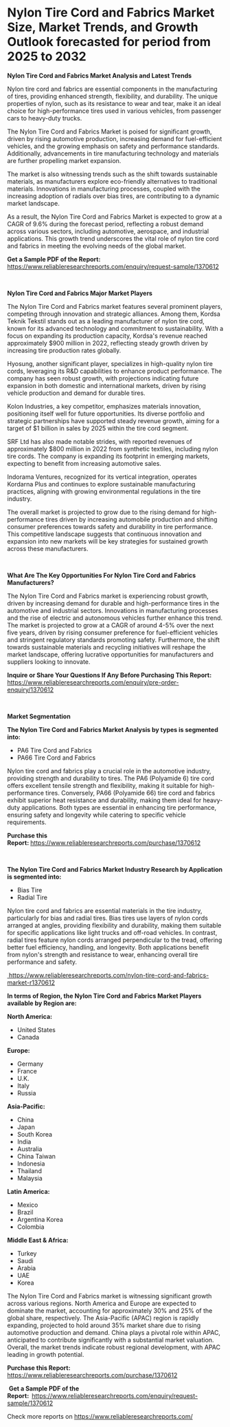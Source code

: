 <p><h1>Nylon Tire Cord and Fabrics Market Size, Market Trends, and Growth Outlook forecasted for period from 2025 to 2032</h1></p><p><strong>Nylon Tire Cord and Fabrics Market Analysis and Latest Trends</strong></p>
<p><p>Nylon tire cord and fabrics are essential components in the manufacturing of tires, providing enhanced strength, flexibility, and durability. The unique properties of nylon, such as its resistance to wear and tear, make it an ideal choice for high-performance tires used in various vehicles, from passenger cars to heavy-duty trucks.</p><p>The Nylon Tire Cord and Fabrics Market is poised for significant growth, driven by rising automotive production, increasing demand for fuel-efficient vehicles, and the growing emphasis on safety and performance standards. Additionally, advancements in tire manufacturing technology and materials are further propelling market expansion. </p><p>The market is also witnessing trends such as the shift towards sustainable materials, as manufacturers explore eco-friendly alternatives to traditional materials. Innovations in manufacturing processes, coupled with the increasing adoption of radials over bias tires, are contributing to a dynamic market landscape. </p><p>As a result, the Nylon Tire Cord and Fabrics Market is expected to grow at a CAGR of 9.6% during the forecast period, reflecting a robust demand across various sectors, including automotive, aerospace, and industrial applications. This growth trend underscores the vital role of nylon tire cord and fabrics in meeting the evolving needs of the global market.</p></p>
<p><strong>Get a Sample PDF of the Report:&nbsp;</strong> <a href="https://www.reliableresearchreports.com/enquiry/request-sample/1370612?utm_campaign=3322&utm_medium=2&utm_source=Github&utm_content=ia&utm_term=22032025&utm_id=nylon-tire-cord-and-fabrics">https://www.reliableresearchreports.com/enquiry/request-sample/1370612</a></p>
<p>&nbsp;</p>
<p><strong>Nylon Tire Cord and Fabrics Major Market Players</strong></p>
<p><p>The Nylon Tire Cord and Fabrics market features several prominent players, competing through innovation and strategic alliances. Among them, Kordsa Teknik Tekstil stands out as a leading manufacturer of nylon tire cord, known for its advanced technology and commitment to sustainability. With a focus on expanding its production capacity, Kordsa's revenue reached approximately $900 million in 2022, reflecting steady growth driven by increasing tire production rates globally.</p><p>Hyosung, another significant player, specializes in high-quality nylon tire cords, leveraging its R&D capabilities to enhance product performance. The company has seen robust growth, with projections indicating future expansion in both domestic and international markets, driven by rising vehicle production and demand for durable tires.</p><p>Kolon Industries, a key competitor, emphasizes materials innovation, positioning itself well for future opportunities. Its diverse portfolio and strategic partnerships have supported steady revenue growth, aiming for a target of $1 billion in sales by 2025 within the tire cord segment.</p><p>SRF Ltd has also made notable strides, with reported revenues of approximately $800 million in 2022 from synthetic textiles, including nylon tire cords. The company is expanding its footprint in emerging markets, expecting to benefit from increasing automotive sales.</p><p>Indorama Ventures, recognized for its vertical integration, operates Kordarna Plus and continues to explore sustainable manufacturing practices, aligning with growing environmental regulations in the tire industry. </p><p>The overall market is projected to grow due to the rising demand for high-performance tires driven by increasing automobile production and shifting consumer preferences towards safety and durability in tire performance. This competitive landscape suggests that continuous innovation and expansion into new markets will be key strategies for sustained growth across these manufacturers.</p></p>
<p>&nbsp;</p>
<p><strong>What Are The Key Opportunities For Nylon Tire Cord and Fabrics Manufacturers?</strong></p>
<p><p>The Nylon Tire Cord and Fabrics market is experiencing robust growth, driven by increasing demand for durable and high-performance tires in the automotive and industrial sectors. Innovations in manufacturing processes and the rise of electric and autonomous vehicles further enhance this trend. The market is projected to grow at a CAGR of around 4-5% over the next five years, driven by rising consumer preference for fuel-efficient vehicles and stringent regulatory standards promoting safety. Furthermore, the shift towards sustainable materials and recycling initiatives will reshape the market landscape, offering lucrative opportunities for manufacturers and suppliers looking to innovate.</p></p>
<p><strong>Inquire or Share Your Questions If Any Before Purchasing This Report:</strong> <a href="https://www.reliableresearchreports.com/enquiry/pre-order-enquiry/1370612?utm_campaign=3322&utm_medium=2&utm_source=Github&utm_content=ia&utm_term=22032025&utm_id=nylon-tire-cord-and-fabrics">https://www.reliableresearchreports.com/enquiry/pre-order-enquiry/1370612</a></p>
<p>&nbsp;</p>
<p><strong>Market Segmentation</strong></p>
<p><strong>The Nylon Tire Cord and Fabrics Market Analysis by types is segmented into:</strong></p>
<p><ul><li>PA6 Tire Cord and Fabrics</li><li>PA66 Tire Cord and Fabrics</li></ul></p>
<p><p>Nylon tire cord and fabrics play a crucial role in the automotive industry, providing strength and durability to tires. The PA6 (Polyamide 6) tire cord offers excellent tensile strength and flexibility, making it suitable for high-performance tires. Conversely, PA66 (Polyamide 66) tire cord and fabrics exhibit superior heat resistance and durability, making them ideal for heavy-duty applications. Both types are essential in enhancing tire performance, ensuring safety and longevity while catering to specific vehicle requirements.</p></p>
<p><strong>Purchase this Report:&nbsp;</strong><a href="https://www.reliableresearchreports.com/purchase/1370612?utm_campaign=3322&utm_medium=2&utm_source=Github&utm_content=ia&utm_term=22032025&utm_id=nylon-tire-cord-and-fabrics">https://www.reliableresearchreports.com/purchase/1370612</a></p>
<p>&nbsp;</p>
<p><strong>The Nylon Tire Cord and Fabrics Market Industry Research by Application is segmented into:</strong></p>
<p><ul><li>Bias Tire</li><li>Radial Tire</li></ul></p>
<p><p>Nylon tire cord and fabrics are essential materials in the tire industry, particularly for bias and radial tires. Bias tires use layers of nylon cords arranged at angles, providing flexibility and durability, making them suitable for specific applications like light trucks and off-road vehicles. In contrast, radial tires feature nylon cords arranged perpendicular to the tread, offering better fuel efficiency, handling, and longevity. Both applications benefit from nylon's strength and resistance to wear, enhancing overall tire performance and safety.</p></p>
<p><a href="https://www.reliableresearchreports.com/nylon-tire-cord-and-fabrics-market-r1370612?utm_campaign=3322&utm_medium=2&utm_source=Github&utm_content=ia&utm_term=22032025&utm_id=nylon-tire-cord-and-fabrics">&nbsp;https://www.reliableresearchreports.com/nylon-tire-cord-and-fabrics-market-r1370612</a></p>
<p><strong>In terms of Region, the Nylon Tire Cord and Fabrics Market Players available by Region are:</strong></p>
<p>
    <p> <strong> North America: </strong>
        <ul>
            <li>United States</li>
            <li>Canada</li>
        </ul>
        </p> 
    <p> <strong> Europe: </strong>
        <ul>
            <li>Germany</li>
            <li>France</li>
            <li>U.K.</li>
            <li>Italy</li>
            <li>Russia</li>
        </ul>
        </p> 
    <p> <strong> Asia-Pacific: </strong>
        <ul>
            <li>China</li>
            <li>Japan</li>
            <li>South Korea</li>
            <li>India</li>
            <li>Australia</li>
            <li>China Taiwan</li>
            <li>Indonesia</li>
            <li>Thailand</li>
            <li>Malaysia</li>
        </ul>
        </p> 
    <p> <strong> Latin America: </strong>
        <ul>
            <li>Mexico</li>
            <li>Brazil</li>
            <li>Argentina Korea</li>
            <li>Colombia</li>
        </ul>
        </p> 
    <p> <strong> Middle East & Africa: </strong>
        <ul>
            <li>Turkey</li>
            <li>Saudi</li>
            <li>Arabia</li>
            <li>UAE</li>
            <li>Korea</li>
        </ul>
    </p>
    </p>
<p><p>The Nylon Tire Cord and Fabrics market is witnessing significant growth across various regions. North America and Europe are expected to dominate the market, accounting for approximately 30% and 25% of the global share, respectively. The Asia-Pacific (APAC) region is rapidly expanding, projected to hold around 35% market share due to rising automotive production and demand. China plays a pivotal role within APAC, anticipated to contribute significantly with a substantial market valuation. Overall, the market trends indicate robust regional development, with APAC leading in growth potential.</p></p>
<p><strong>Purchase this Report: </strong><a href="https://www.reliableresearchreports.com/purchase/1370612?utm_campaign=3322&utm_medium=2&utm_source=Github&utm_content=ia&utm_term=22032025&utm_id=nylon-tire-cord-and-fabrics">https://www.reliableresearchreports.com/purchase/1370612</a></p>
<p>&nbsp;<strong>Get a Sample PDF of the Report:&nbsp;&nbsp;</strong><a href="https://www.reliableresearchreports.com/enquiry/request-sample/1370612?utm_campaign=3322&utm_medium=2&utm_source=Github&utm_content=ia&utm_term=22032025&utm_id=nylon-tire-cord-and-fabrics">https://www.reliableresearchreports.com/enquiry/request-sample/1370612</a></p>
<p><strong></strong></p>
<p>Check more reports on <a href="https://www.reliableresearchreports.com/?utm_campaign=3322&utm_medium=2&utm_source=Github&utm_content=ia&utm_term=22032025&utm_id=nylon-tire-cord-and-fabrics">https://www.reliableresearchreports.com/</a></p>